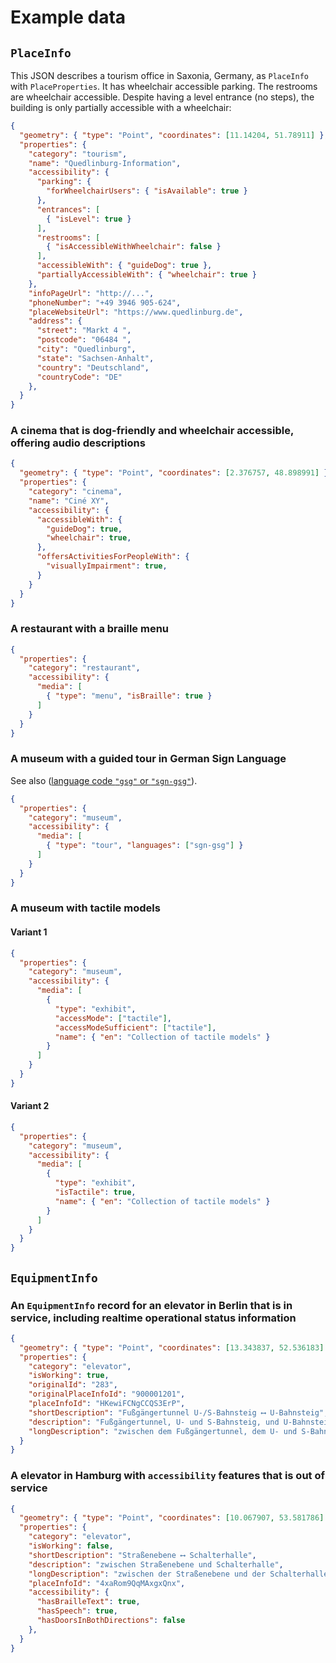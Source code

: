 # Example data

## `PlaceInfo`

This JSON describes a tourism office in Saxonia, Germany, as `PlaceInfo` with `PlaceProperties`. It
has wheelchair accessible parking. The restrooms are wheelchair accessible. Despite having a level
entrance (no steps), the building is only partially accessible with a wheelchair:

```json
{
  "geometry": { "type": "Point", "coordinates": [11.14204, 51.78911] },
  "properties": {
    "category": "tourism",
    "name": "Quedlinburg-Information",
    "accessibility": {
      "parking": {
        "forWheelchairUsers": { "isAvailable": true }
      },
      "entrances": [
        { "isLevel": true }
      ],
      "restrooms": [
        { "isAccessibleWithWheelchair": false }
      ],
      "accessibleWith": { "guideDog": true },
      "partiallyAccessibleWith": { "wheelchair": true }
    },
    "infoPageUrl": "http://...",
    "phoneNumber": "+49 3946 905-624",
    "placeWebsiteUrl": "https://www.quedlinburg.de",
    "address": {
      "street": "Markt 4 ",
      "postcode": "06484 ",
      "city": "Quedlinburg",
      "state": "Sachsen-Anhalt",
      "country": "Deutschland",
      "countryCode": "DE"
    },
  }
}
```

### A cinema that is dog-friendly and wheelchair accessible, offering audio descriptions

```json
{
  "geometry": { "type": "Point", "coordinates": [2.376757, 48.898991] },
  "properties": {
    "category": "cinema",
    "name": "Ciné XY",
    "accessibility": {
      "accessibleWith": {
        "guideDog": true,
        "wheelchair": true,
      },
      "offersActivitiesForPeopleWith": {
        "visuallyImpairment": true,
      }
    }
  }
}
```

### A restaurant with a braille menu

```json
{
  "properties": {
    "category": "restaurant",
    "accessibility": {
      "media": [
        { "type": "menu", "isBraille": true }
      ]
    }
  }
}
```

### A museum with a guided tour in German Sign Language

See also ([language code `"gsg"` or `"sgn-gsg"`](https://iso639-3.sil.org/code/gsg)).

```json
{
  "properties": {
    "category": "museum",
    "accessibility": {
      "media": [
        { "type": "tour", "languages": ["sgn-gsg"] }
      ]
    }
  }
}
```

### A museum with tactile models

#### Variant 1

```json
{
  "properties": {
    "category": "museum",
    "accessibility": {
      "media": [
        {
          "type": "exhibit",
          "accessMode": ["tactile"],
          "accessModeSufficient": ["tactile"],
          "name": { "en": "Collection of tactile models" }
        }
      ]
    }
  }
}
```

#### Variant 2

```json
{
  "properties": {
    "category": "museum",
    "accessibility": {
      "media": [
        {
          "type": "exhibit",
          "isTactile": true,
          "name": { "en": "Collection of tactile models" }
        }
      ]
    }
  }
}
```

## `EquipmentInfo`

### An `EquipmentInfo` record for an elevator in Berlin that is in service, including realtime operational status information

```json
{
  "geometry": { "type": "Point", "coordinates": [13.343837, 52.536183] },
  "properties": {
    "category": "elevator",
    "isWorking": true,
    "originalId": "283",
    "originalPlaceInfoId": "900001201",
    "placeInfoId": "HKewiFCNgCCQS3ErP",
    "shortDescription": "Fußgängertunnel U-/S-Bahnsteig ⟷ U-Bahnsteig",
    "description": "Fußgängertunnel, U- und S-Bahnsteig, und U-Bahnsteig",
    "longDescription": "zwischen dem Fußgängertunnel, dem U- und S-Bahnsteig, und dem U-Bahnsteig",
  }
}
```

### A elevator in Hamburg with `accessibility` features that is out of service

```json
{
  "geometry": { "type": "Point", "coordinates": [10.067907, 53.581786] },
  "properties": {
    "category": "elevator",
    "isWorking": false,
    "shortDescription": "Straßenebene ⟷ Schalterhalle",
    "description": "zwischen Straßenebene und Schalterhalle",
    "longDescription": "zwischen der Straßenebene und der Schalterhalle",
    "placeInfoId": "4xaRom9QqMAxgxQnx",
    "accessibility": {
      "hasBrailleText": true,
      "hasSpeech": true,
      "hasDoorsInBothDirections": false
    },
  }
}
```
